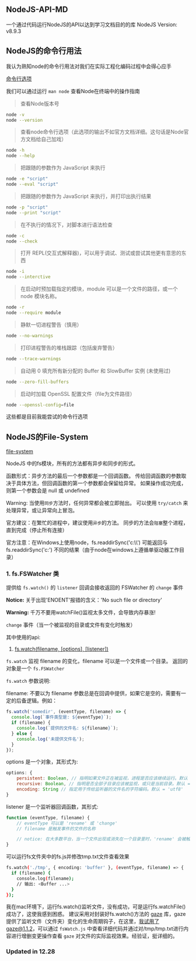 ## NodeJS-API-MD
一个通过代码运行NodeJS的API以达到学习文档目的的库
NodeJS Version: v8.9.3

## NodeJS的命令行用法
我认为熟知node的命令行用法对我们在实际工程化编码过程中会得心应手

[命令行选项](http://nodejs.cn/api/cli.html#cli_command_line_options)

我们可以通过运行 `man node` 查看Node在终端中的操作指南

> 查看Node版本号
```bash
node -v
node --version
```

> 查看node命令行选项（此选项的输出不如官方文档详细。这句话是Node官方文档给自己加戏）
```bash
node -h
node --help
```

> 把跟随的参数作为 JavaScript 来执行
```bash
node -e "script"
node --eval "script"
```

> 把跟随的参数作为 JavaScript 来执行，并打印出执行结果
```bash
node -p "script"
node --print "script"
```

> 在不执行的情况下，对脚本进行语法检查
```bash
node -c
node --check
```

> 打开 REPL(交互式解释器)，可以用于调试、测试或尝试其他更有意思的东西
```bash
node -i
node --interctive
```

> 在启动时预加载指定的模块，module 可以是一个文件的路径，或一个 node 模块名称。
```bash
node -r
node --require module
```
> 静默一切进程警告（慎用）
```bash
node --no-warnings
```

> 打印进程警告的堆栈跟踪（包括废弃警告）
```bash
node --trace-warnings
```

> 自动用 0 填充所有新分配的 Buffer 和 SlowBuffer 实例 (未使用过)
```bash
node --zero-fill-buffers
```

> 启动时加载 OpenSSL 配置文件（file为文件路径）
```bash
node --openssl-config=file
```

这些都是目前我能尝试的命令行选项

## NodeJS的File-System
[file-system](http://nodejs.cn/api/fs.html#fs_file_system)

NodeJS 中的fs模块，所有的方法都有异步和同步的形式。

函数形式：异步方法的最后一个参数都是一个回调函数。 传给回调函数的参数取决于具体方法，但回调函数的第一个参数都会保留给异常。 如果操作成功完成，则第一个参数会是 null 或 undefined

Warning: 当使用`同步`方法时，任何异常都会被立即抛出。 可以使用 `try/catch` 来处理异常，或让异常向上冒泡。

官方建议：在繁忙的进程中，建议使用`异步`的方法。 同步的方法会`阻塞`整个进程，直到完成（停止所有连接）

官方注意：在Windows上使用node，fs.readdirSync('c:\\\\') 可能返回与 fs.readdirSync('c:') 不同的结果（由于node在windows上遵循单驱动器工作目录）

### 1. fs.FSWatcher 类

提供给 `fs.watch()` 的 `listener` 回调会接收返回的 FSWatcher 的 `change` 事件

**Notice:** 关于出现'ENOENT'报错的含义：'No such file or directory'

**Warning:** 千万不要用watchFile()监视太多文件，会导致内存暴涨!

`change` 事件（当一个被监视的目录或文件有变化时触发）

其中使用的api:
1. [fs.watch(filename, [options], [listener])](http://nodejs.cn/api/fs.html#fs_fs_watch_filename_options_listener)

`fs.watch` 监视 filename 的变化，filename 可以是一个文件或一个目录。 返回的对象是一个 `fs.FSWatcher`

`fs.watch` 参数说明:

filename: 不要以为 filename 参数总是在回调中提供，如果它是空的，需要有一定的后备逻辑。例如：
```js
fs.watch('somedir', (eventType, filename) => {
  console.log(`事件类型是: ${eventType}`);
  if (filename) {
    console.log(`提供的文件名: ${filename}`);
  } else {
    console.log('未提供文件名');
  }
});
```

options 是一个对象，其形式为:
```js
options: {
    persistent: Boolean, // 指明如果文件正在被监视，进程是否应该继续运行。默认 = true
    recursive: Boolean, // 指明是否全部子目录应该被监视，或只是当前目录。默认 = false
    encoding: String // 指定用于传给监听器的文件名的字符编码。默认 = 'utf8'
}
```

listener 是一个监听器回调函数，其形式:
```js
function (eventType, filename) {
    // eventType 可以是 'rename' 或 'change'
    // filename 是触发事件的文件的名称

    // notice: 在大多数平台，当一个文件出现或消失在一个目录里时，'rename' 会被触发
}
```


可以运行fs文件夹中的fs.js并修改tmp.txt文件查看效果
```bash
fs.watch('./tmp', { encoding: 'buffer' }, (eventType, filename) => {
  if (filename) {
    console.log(filename);
    // 输出: <Buffer ...>
  }
});
```

我在mac环境下，运行fs.watch()监听文件，没有成功，可是运行fs.watchFile()成功了，这使我感到困惑。
建议采用对封装好fs.watch()方法的 [gaze](https://github.com/shama/gaze) 库，gaze提供了监听文件（文件夹）变化的生命周期钩子，在这里，我试用了gaze@1.1.2，可以通过 `fsWatch.js` 中查看详细代码并通过对/tmp/tmp.txt进行内容进行增删变更操作查看 `gaze` 对文件的实际监视效果。经验证，挺详细的。

### Updated in 12.28
